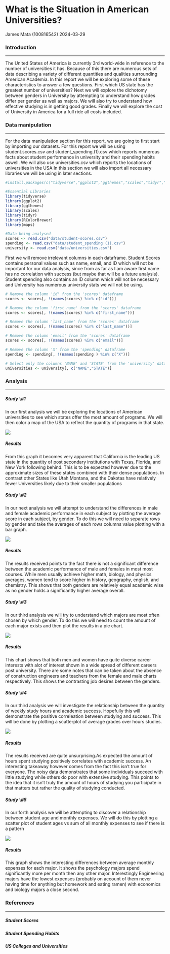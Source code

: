 What is the Situation in American Universities?
================
James Mata (100816542)
2024-03-29

<h3>
<b>Introduction</b>
</h3>
<hr style="border-width: 10px">
<body>
The United States of America is currently 3rd world-wide in reference to
the number of universities it has. Because of this there are numerous
sets of data describing a variety of different quantities and qualities
surrounding American Academia. In this report we will be exploring some
of these characteristics to answer a few questions. First which US state
has the greatest number of universities? Next we will explore the
dichotomy between genders in University by attempting to understand how
grades differ per gender as well as majors. We will also try to
understand how effective studying is in getting good grades. Finally we
will explore the cost of University in America for a full ride all costs
included.
</body>
<h3>
<b>Data manipulation</b>
</h3>
<hr style="border-width: 10px">
<body>
For the data manipulation section for this report, we are going to first
start by importing our datasets. For this report we will be using
student.scores.csv and student_spending.(1).csv which reports numerous
facts about student performance in university and their spending habits
aswell. We will also use universities.csv which reports the locations of
universities in the USA
</body>
<body>
In this section we will also import all necessary libraries we will be
using in later sections.
</body>

``` r
#install.packages(c("tidyverse","ggplot2","ggthemes","scales","tidyr","RColorBrewer","maps"))

#Essential Libraries
library(tidyverse)
library(ggplot2)
library(ggthemes)
library(scales)
library(tidyr)
library(RColorBrewer)
library(maps)

#Data being analysed
scores <- read.csv("data/student-scores.csv")
spending <- read.csv("data/student_spending (1).csv")
university <- read.csv("data/universities.csv")
```

<body>
First we will remove irrelevant columns in each dataframe. Student
Scores contains personal values such as name, email, and ID which will
not be important for our data analysis, since from as far as I am aware
first name has no correlation with success (but maybe that will be a
future analysis). Student spending also contains an ID column which will
not be necessary and University has numerous university stats we will
not be using.
</body>

``` r
# Remove the column 'id' from the 'scores' dataframe
scores <- scores[, !(names(scores) %in% c("id"))]

# Remove the column 'first_name' from the 'scores' dataframe
scores <- scores[, !(names(scores) %in% c("first_name"))]

# Remove the column 'last_name' from the 'scores' dataframe
scores <- scores[, !(names(scores) %in% c("last_name"))]

# Remove the column 'email' from the 'scores' dataframe
scores <- scores[, !(names(scores) %in% c("email"))]

# Remove the column 'X' from the 'spending' dataframe
spending <- spending[, !(names(spending ) %in% c("X"))]

# Select only the columns 'NAME' and 'STATE' from the 'university' dataframe
universities <- university[, c("NAME","STATE")]
```

<h3>
<b>Analysis</b>
</h3>
<hr style="border-width: 10px">
<h5>
<b>Study \#1</b>
</h5>
<body>
In our first analysis we will be exploring the locations of American
universities to see which states offer the most amount of programs. We
will then color a map of the USA to reflect the quantity of programs in
that state.
</body>

![](README_figs/README-unnamed-chunk-4-1.png)<!-- -->

<h5>
<b>Results</b>
</h5>
<body>
From this graph it becomes very apparent that California is the leading
US state in the quantity of post secondary institutions with Texas,
Florida, and New York following behind. This is to be expected however
due to the approximate sizes of these states combined with their dense
populations. In contrast other States like Utah Montana, and the Dakotas
have relatively fewer Universities likely due to their smaller
populations
</body>
<h5>
<b>Study \#2</b>
</h5>
<body>
In our next analysis we will attempt to understand the differences in
male and female academic performance in each subject by plotting the
average score in each subject, by gender. To do this we will need to
separate rows by gender and take the averages of each rows columns value
plotting with a bar graph.
</body>

![](README_figs/README-unnamed-chunk-5-1.png)<!-- -->
<h5>
<b>Results</b>
</h5>
<body>
The results received points to the fact there is not a significant
difference between the academic performance of male and females in most
most courses. While men usually achieve higher math, biology, and
physics averages, women tend to score higher in history, geography,
english, and chemistry. This shows that both genders are relatively
equal academic wise as no gender holds a significantly higher average
overall.
</body>
<h5>
<b>Study \#3</b>
</h5>

In our third analysis we will try to understand which majors are most
often chosen by which gender. To do this we will need to count the
amount of each major exists and then plot the results in a pie chart.

![](README_figs/README-unnamed-chunk-6-1.png)<!-- -->
<h5>
<b>Results</b>
</h5>
<body>
This chart shows that both men and women have quite diverse career
interests with alot of interest shown in a wide spread of different
careers post university. There are some notes that can be taken about
the absence of construction engineers and teachers from the female and
male charts respectively. This shows the contrasting job desires between
the genders.
</body>
<h5>
<b>Study \#4</b>
</h5>
<body>
In our third analysis we will investigate the relationship between the
quantity of weekly study hours and academic success. Hopefully this will
demonstrate the positive correleation between studying and success. This
will be done by plotting a scatterplot of average grades over hours
studies.
</body>

![](README_figs/README-unnamed-chunk-7-1.png)<!-- -->
<h5>
<b>Results</b>
</h5>
<body>
The results received are quite unsurprising.As expected the amount of
hours spent studying positively correlates with academic success. An
interesting takeaway however comes from the fact this isn’t true for
everyone. The noisy data demonstrates that some individuals succeed with
little studying while others do poor with extensive studying. This
points to the idea that it isn’t truly the amount of hours of studying
you participate in that matters but rather the quality of studying
conducted.
</body>
<h5>
<b>Study \#5</b>
</h5>

In our forth analysis we will be attempting to discover a relationship
between student age and monthly expenses. We will do this by plotting a
scatter plot of student ages vs sum of all monthly expenses to see if
there is a pattern

![](README_figs/README-unnamed-chunk-8-1.png)<!-- -->
<h5>
<b>Results</b>
</h5>
<body>
This graph shows the interesting differences between average monthly
expenses for each major. It shows the psychology majors spend
significantly more per month then any other major. Interestingly
Engineering majors have the lowest expenses (probably on account of them
never having time for anything but homework and eating ramen) with
economics and biology majors a close second.
</body>
<h3>
References
</h3>
<hr style="border-width: 10px">
<h5>
Student Scores
</h5>

<link><https://www.kaggle.com/datasets/mexwell/student-scores/data>
</link>

<h5>
Student Spending Habits
</h5>

<link><https://www.kaggle.com/datasets/sumanthnimmagadda/student-spending-dataset>
</link>

<h5>
US Colleges and Universities
</h5>

<link><https://public.opendatasoft.com/explore/dataset/us-colleges-and-universities/export/>
</link>
